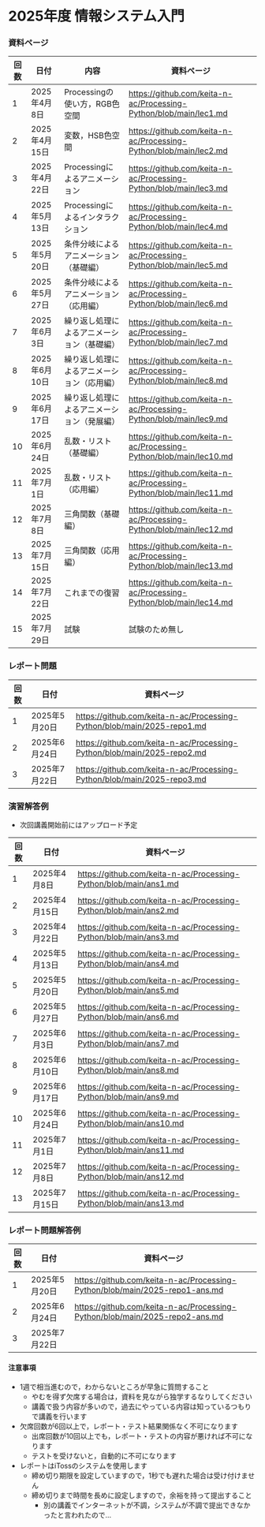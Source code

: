 # 2025年度 情報システム入門

### 資料ページ
  
| 回数 | 日付         | 内容 | 資料ページ | 
|---|------------|------|---| 
| 1 | 2025年4月8日 | Processingの使い方，RGB色空間 | https://github.com/keita-n-ac/Processing-Python/blob/main/lec1.md  | 
| 2 | 2025年4月15日 | 変数，HSB色空間 | https://github.com/keita-n-ac/Processing-Python/blob/main/lec2.md  | 
| 3 | 2025年4月22日 | Processingによるアニメーション | https://github.com/keita-n-ac/Processing-Python/blob/main/lec3.md  | 
| 4 | 2025年5月13日 | Processingによるインタラクション | https://github.com/keita-n-ac/Processing-Python/blob/main/lec4.md  | 
| 5 | 2025年5月20日 | 条件分岐によるアニメーション（基礎編） | https://github.com/keita-n-ac/Processing-Python/blob/main/lec5.md  | 
| 6 | 2025年5月27日 | 条件分岐によるアニメーション（応用編） | https://github.com/keita-n-ac/Processing-Python/blob/main/lec6.md  | 
| 7 | 2025年6月3日 | 繰り返し処理によるアニメーション（基礎編） | https://github.com/keita-n-ac/Processing-Python/blob/main/lec7.md  | 
| 8 | 2025年6月10日 | 繰り返し処理によるアニメーション（応用編） | https://github.com/keita-n-ac/Processing-Python/blob/main/lec8.md  | 
| 9 | 2025年6月17日 | 繰り返し処理によるアニメーション（発展編） | https://github.com/keita-n-ac/Processing-Python/blob/main/lec9.md  | 
| 10 | 2025年6月24日 | 乱数・リスト（基礎編） | https://github.com/keita-n-ac/Processing-Python/blob/main/lec10.md  | 
| 11 | 2025年7月1日 | 乱数・リスト（応用編） | https://github.com/keita-n-ac/Processing-Python/blob/main/lec11.md  | 
| 12 | 2025年7月8日 | 三角関数（基礎編） | https://github.com/keita-n-ac/Processing-Python/blob/main/lec12.md  | 
| 13 | 2025年7月15日 | 三角関数（応用編） | https://github.com/keita-n-ac/Processing-Python/blob/main/lec13.md  | 
| 14 | 2025年7月22日 | これまでの復習 | https://github.com/keita-n-ac/Processing-Python/blob/main/lec14.md  | 
| 15 | 2025年7月29日 | 試験 | 試験のため無し  | 

### レポート問題
| 回数 | 日付         | 資料ページ | 
|---|------------|------| 
| 1 | 2025年5月20日 | https://github.com/keita-n-ac/Processing-Python/blob/main/2025-repo1.md | 
| 2 | 2025年6月24日 | https://github.com/keita-n-ac/Processing-Python/blob/main/2025-repo2.md | 
| 3 | 2025年7月22日 | https://github.com/keita-n-ac/Processing-Python/blob/main/2025-repo3.md | 

### 演習解答例
- 次回講義開始前にはアップロード予定

| 回数 | 日付         | 資料ページ | 
|---|------------|------| 
| 1 | 2025年4月8日 | https://github.com/keita-n-ac/Processing-Python/blob/main/ans1.md  | 
| 2 | 2025年4月15日 | https://github.com/keita-n-ac/Processing-Python/blob/main/ans2.md  | 
| 3 | 2025年4月22日 | https://github.com/keita-n-ac/Processing-Python/blob/main/ans3.md  | 
| 4 | 2025年5月13日 | https://github.com/keita-n-ac/Processing-Python/blob/main/ans4.md  | 
| 5 | 2025年5月20日 | https://github.com/keita-n-ac/Processing-Python/blob/main/ans5.md  | 
| 6 | 2025年5月27日 | https://github.com/keita-n-ac/Processing-Python/blob/main/ans6.md  | 
| 7 | 2025年6月3日 | https://github.com/keita-n-ac/Processing-Python/blob/main/ans7.md  | 
| 8 | 2025年6月10日 | https://github.com/keita-n-ac/Processing-Python/blob/main/ans8.md  | 
| 9 | 2025年6月17日 | https://github.com/keita-n-ac/Processing-Python/blob/main/ans9.md  | 
| 10 | 2025年6月24日 | https://github.com/keita-n-ac/Processing-Python/blob/main/ans10.md  | 
| 11 | 2025年7月1日 | https://github.com/keita-n-ac/Processing-Python/blob/main/ans11.md  | 
| 12 | 2025年7月8日 | https://github.com/keita-n-ac/Processing-Python/blob/main/ans12.md  | 
| 13 | 2025年7月15日 | https://github.com/keita-n-ac/Processing-Python/blob/main/ans13.md  | 


### レポート問題解答例
| 回数 | 日付         | 資料ページ | 
|---|------------|------| 
| 1 | 2025年5月20日 | https://github.com/keita-n-ac/Processing-Python/blob/main/2025-repo1-ans.md  | 
| 2 | 2025年6月24日 | https://github.com/keita-n-ac/Processing-Python/blob/main/2025-repo2-ans.md  | 
| 3 | 2025年7月22日 |  | 

#### 注意事項
- 1週で相当進むので，わからないところが早急に質問すること
  - やむを得ず欠席する場合は，資料を見ながら独学するなりしてください
  - 講義で扱う内容が多いので，過去にやっている内容は知っているつもりで講義を行います
- 欠席回数が6回以上で，レポート・テスト結果関係なく不可になります
  - 出席回数が10回以上でも，レポート・テストの内容が悪ければ不可になります
  - テストを受けないと，自動的に不可になります
- レポートはiTossのシステムを使用します
  - 締め切り期限を設定していますので，1秒でも遅れた場合は受け付けません
  - 締め切りまで時間を長めに設定しますので，余裕を持って提出すること
    - 別の講義でインターネットが不調，システムが不調で提出できなかったと言われたので…  
